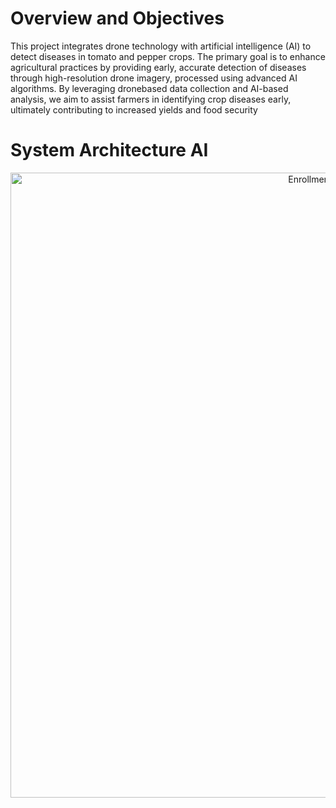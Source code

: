 # Overview and Objectives
This project integrates drone technology with artificial intelligence (AI) to detect
diseases in tomato and pepper crops. The primary goal is to enhance agricultural
practices by providing early, accurate detection of diseases through high-resolution
drone imagery, processed using advanced AI algorithms. By leveraging dronebased
data collection and AI-based analysis, we aim to assist farmers in identifying
crop diseases early, ultimately contributing to increased yields and food security
# System Architecture AI
<p align="center">
<!-- Resized image with width attribute -->
<img src="Pipeline Diagram.png" alt="Enrollment Process" width="1000" />
<!-- Add more resized screenshots with descriptions as needed -->
</p>
